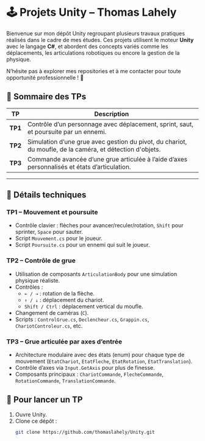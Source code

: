 # 🕹️ Projets Unity – Thomas Lahely

Bienvenue sur mon dépôt Unity regroupant plusieurs travaux pratiques réalisés dans le cadre de mes études. Ces projets utilisent le moteur **Unity** avec le langage **C#**, et abordent des concepts variés comme les déplacements, les articulations robotiques ou encore la gestion de la physique.

N’hésite pas à explorer mes repositories et à me contacter pour toute opportunité professionnelle ! 🚀

## 📁 Sommaire des TPs

| TP | Description |
|----|-------------|
| **TP1** | Contrôle d’un personnage avec déplacement, sprint, saut, et poursuite par un ennemi. 
| **TP2** | Simulation d’une grue avec gestion du pivot, du chariot, du moufle, de la caméra, et détection d'objets. 
| **TP3** | Commande avancée d’une grue articulée à l’aide d’axes personnalisés et états d’articulation. 

---

## 🧠 Détails techniques

### TP1 – Mouvement et poursuite
- Contrôle clavier : flèches pour avancer/reculer/rotation, `Shift` pour sprinter, `Space` pour sauter.
- Script `Mouvement.cs` pour le joueur.
- Script `Poursuite.cs` pour un ennemi qui suit le joueur.

### TP2 – Contrôle de grue
- Utilisation de composants `ArticulationBody` pour une simulation physique réaliste.
- Contrôles :
  - `← / →` : rotation de la flèche.
  - `↑ / ↓` : déplacement du chariot.
  - `Shift / Ctrl` : déplacement vertical du moufle.
- Changement de caméras (`C`).
- Scripts : `ControlGrue.cs`, `Declencheur.cs`, `Grappin.cs`, `ChariotControleur.cs`, etc.

### TP3 – Grue articulée par axes d’entrée
- Architecture modulaire avec des états (enum) pour chaque type de mouvement (`EtatChariot`, `EtatFleche`, `EtatRotation`, `EtatTranslation`).
- Contrôle d’axes via `Input.GetAxis` pour plus de finesse.
- Composants principaux : `ChariotCommande`, `FlecheCommande`, `RotationCommande`, `TranslationCommande`.



## 🚀 Pour lancer un TP

1. Ouvre Unity.
2. Clone ce dépôt :
   ```bash
   git clone https://github.com/thomaslahely/Unity.git
